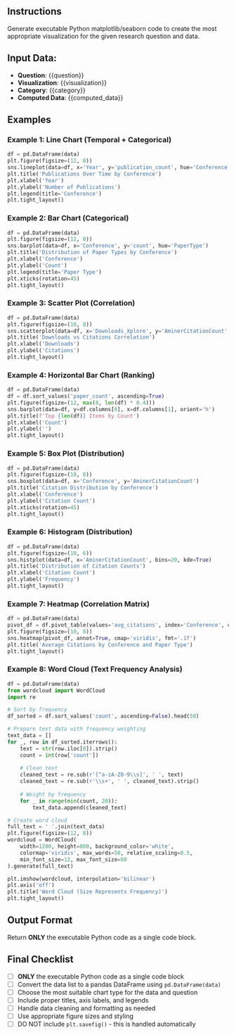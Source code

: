## Instructions
Generate executable Python matplotlib/seaborn code to create the most appropriate visualization for the given research question and data.

## Input Data:
- **Question**: {{question}}
- **Visualization**: {{visualization}}
- **Category**: {{category}}
- **Computed Data**: {{computed_data}}

## Examples

### Example 1: Line Chart (Temporal + Categorical)
```python
df = pd.DataFrame(data)
plt.figure(figsize=(12, 8))
sns.lineplot(data=df, x='Year', y='publication_count', hue='Conference', marker='o')
plt.title('Publications Over Time by Conference')
plt.xlabel('Year')
plt.ylabel('Number of Publications')
plt.legend(title='Conference')
plt.tight_layout()
```

### Example 2: Bar Chart (Categorical)
```python
df = pd.DataFrame(data)
plt.figure(figsize=(12, 8))
sns.barplot(data=df, x='Conference', y='count', hue='PaperType')
plt.title('Distribution of Paper Types by Conference')
plt.xlabel('Conference')
plt.ylabel('Count')
plt.legend(title='Paper Type')
plt.xticks(rotation=45)
plt.tight_layout()
```

### Example 3: Scatter Plot (Correlation)
```python
df = pd.DataFrame(data)
plt.figure(figsize=(10, 8))
sns.scatterplot(data=df, x='Downloads_Xplore', y='AminerCitationCount', alpha=0.7, s=60)
plt.title('Downloads vs Citations Correlation')
plt.xlabel('Downloads')
plt.ylabel('Citations')
plt.tight_layout()
```

### Example 4: Horizontal Bar Chart (Ranking)
```python
df = pd.DataFrame(data)
df = df.sort_values('paper_count', ascending=True)
plt.figure(figsize=(12, max(8, len(df) * 0.4)))
sns.barplot(data=df, y=df.columns[0], x=df.columns[1], orient='h')
plt.title(f'Top {len(df)} Items by Count')
plt.xlabel('Count')
plt.ylabel('')
plt.tight_layout()
```

### Example 5: Box Plot (Distribution)
```python
df = pd.DataFrame(data)
plt.figure(figsize=(10, 8))
sns.boxplot(data=df, x='Conference', y='AminerCitationCount')
plt.title('Citation Distribution by Conference')
plt.xlabel('Conference')
plt.ylabel('Citation Count')
plt.xticks(rotation=45)
plt.tight_layout()
```

### Example 6: Histogram (Distribution)
```python
df = pd.DataFrame(data)
plt.figure(figsize=(10, 6))
sns.histplot(data=df, x='AminerCitationCount', bins=20, kde=True)
plt.title('Distribution of Citation Counts')
plt.xlabel('Citation Count')
plt.ylabel('Frequency')
plt.tight_layout()
```

### Example 7: Heatmap (Correlation Matrix)
```python
df = pd.DataFrame(data)
pivot_df = df.pivot_table(values='avg_citations', index='Conference', columns='PaperType', fill_value=0)
plt.figure(figsize=(10, 8))
sns.heatmap(pivot_df, annot=True, cmap='viridis', fmt='.1f')
plt.title('Average Citations by Conference and Paper Type')
plt.tight_layout()
```

### Example 8: Word Cloud (Text Frequency Analysis)
```python
df = pd.DataFrame(data)
from wordcloud import WordCloud
import re

# Sort by frequency
df_sorted = df.sort_values('count', ascending=False).head(50)

# Prepare text data with frequency weighting
text_data = []
for _, row in df_sorted.iterrows():
    text = str(row.iloc[0]).strip()
    count = int(row['count'])
    
    # Clean text
    cleaned_text = re.sub(r'[^a-zA-Z0-9\\s]', ' ', text)
    cleaned_text = re.sub(r'\\s+', ' ', cleaned_text).strip()
    
    # Weight by frequency
    for _ in range(min(count, 20)):
        text_data.append(cleaned_text)

# Create word cloud
full_text = ' '.join(text_data)
plt.figure(figsize=(12, 8))
wordcloud = WordCloud(
    width=1200, height=800, background_color='white',
    colormap='viridis', max_words=50, relative_scaling=0.5,
    min_font_size=12, max_font_size=80
).generate(full_text)

plt.imshow(wordcloud, interpolation='bilinear')
plt.axis('off')
plt.title('Word Cloud (Size Represents Frequency)')
plt.tight_layout()
```

## Output Format
Return **ONLY** the executable Python code as a single code block.

## Final Checklist
- [ ] **ONLY** the executable Python code as a single code block
- [ ] Convert the data list to a pandas DataFrame using `pd.DataFrame(data)`
- [ ] Choose the most suitable chart type for the data and question
- [ ] Include proper titles, axis labels, and legends
- [ ] Handle data cleaning and formatting as needed
- [ ] Use appropriate figure sizes and styling
- [ ] DO NOT include `plt.savefig()` - this is handled automatically